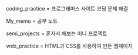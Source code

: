 coding_practice = 프로그래머스 사이트 코딩 문제 해결

My_memo = 공부 노트

semi_projects = 혼자서 해보는 미니 프로젝트

web_practice = HTML과 CSS를 사용하여 만든 웹페이지